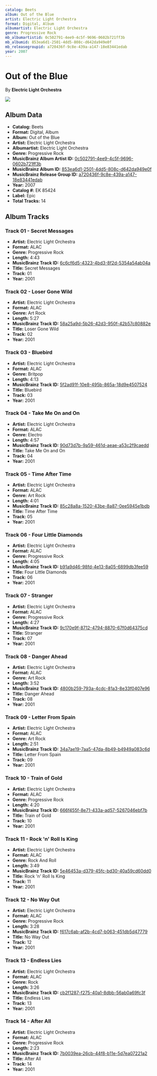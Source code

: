 ```yaml
---
catalog: Beets
album: Out of the Blue
artist: Electric Light Orchestra
format: Digital, Album
albumartist: Electric Light Orchestra
genre: Progressive Rock
mb_albumartistid: 0c502791-4ee9-4c5f-9696-0602b721ff3b
mb_albumid: 853ea6d1-2501-4dd5-808c-d642da949e0f
mb_releasegroupid: a720436f-9c8e-439a-a147-18e83441edab
year: 2007
---
```


# Out of the Blue

By **Electric Light Orchestra**

![](../../assets/beetscovers/Electric_Light_Orchestra-Out_of_the_Blue.jpg)

## Album Data

- **Catalog:** Beets
- **Format:** Digital, Album
- **Album:** Out of the Blue
- **Artist:** Electric Light Orchestra
- **Albumartist:** Electric Light Orchestra
- **Genre:** Progressive Rock
- **MusicBrainz Album Artist ID:** [0c502791-4ee9-4c5f-9696-0602b721ff3b](https://musicbrainz.org/artist/0c502791-4ee9-4c5f-9696-0602b721ff3b)
- **MusicBrainz Album ID:** [853ea6d1-2501-4dd5-808c-d642da949e0f](https://musicbrainz.org/release/853ea6d1-2501-4dd5-808c-d642da949e0f)
- **MusicBrainz Release Group ID:** [a720436f-9c8e-439a-a147-18e83441edab](https://musicbrainz.org/release-group/a720436f-9c8e-439a-a147-18e83441edab)
- **Year:** 2007
- **Catalog #:** EK 85424
- **Label:** Epic
- **Total Tracks:** 14

## Album Tracks

### Track 01 - Secret Messages

- **Artist:** Electric Light Orchestra
- **Format:** ALAC
- **Genre:** Progressive Rock
- **Length:** 4:43
- **MusicBrainz Track ID:** [6c6cf6d5-4323-4bd3-8f2d-5354a54ab04a](https://musicbrainz.org/recording/6c6cf6d5-4323-4bd3-8f2d-5354a54ab04a)
- **Title:** Secret Messages
- **Track:** 01
- **Year:** 2001

### Track 02 - Loser Gone Wild

- **Artist:** Electric Light Orchestra
- **Format:** ALAC
- **Genre:** Art Rock
- **Length:** 5:27
- **MusicBrainz Track ID:** [58a25a9d-5b26-42d3-950f-42b57c80882e](https://musicbrainz.org/recording/58a25a9d-5b26-42d3-950f-42b57c80882e)
- **Title:** Loser Gone Wild
- **Track:** 02
- **Year:** 2001

### Track 03 - Bluebird

- **Artist:** Electric Light Orchestra
- **Format:** ALAC
- **Genre:** Britpop
- **Length:** 4:13
- **MusicBrainz Track ID:** [5f2ad91f-10e8-495b-865a-18d9e4507524](https://musicbrainz.org/recording/5f2ad91f-10e8-495b-865a-18d9e4507524)
- **Title:** Bluebird
- **Track:** 03
- **Year:** 2001

### Track 04 - Take Me On and On

- **Artist:** Electric Light Orchestra
- **Format:** ALAC
- **Genre:** Electro
- **Length:** 4:57
- **MusicBrainz Track ID:** [90d73d7b-9a59-461d-aeae-a53c2f9caedd](https://musicbrainz.org/recording/90d73d7b-9a59-461d-aeae-a53c2f9caedd)
- **Title:** Take Me On and On
- **Track:** 04
- **Year:** 2001

### Track 05 - Time After Time

- **Artist:** Electric Light Orchestra
- **Format:** ALAC
- **Genre:** Art Rock
- **Length:** 4:01
- **MusicBrainz Track ID:** [85c28a8a-1520-43be-8a87-0ee5945e1bdb](https://musicbrainz.org/recording/85c28a8a-1520-43be-8a87-0ee5945e1bdb)
- **Title:** Time After Time
- **Track:** 05
- **Year:** 2001

### Track 06 - Four Little Diamonds

- **Artist:** Electric Light Orchestra
- **Format:** ALAC
- **Genre:** Progressive Rock
- **Length:** 4:05
- **MusicBrainz Track ID:** [b91a9d46-98fd-4e13-8a05-6899db3fee59](https://musicbrainz.org/recording/b91a9d46-98fd-4e13-8a05-6899db3fee59)
- **Title:** Four Little Diamonds
- **Track:** 06
- **Year:** 2001

### Track 07 - Stranger

- **Artist:** Electric Light Orchestra
- **Format:** ALAC
- **Genre:** Progressive Rock
- **Length:** 4:27
- **MusicBrainz Track ID:** [9c170e9f-8712-4794-8870-67f0d64375cd](https://musicbrainz.org/recording/9c170e9f-8712-4794-8870-67f0d64375cd)
- **Title:** Stranger
- **Track:** 07
- **Year:** 2001

### Track 08 - Danger Ahead

- **Artist:** Electric Light Orchestra
- **Format:** ALAC
- **Genre:** Art Rock
- **Length:** 3:52
- **MusicBrainz Track ID:** [4800b259-793a-4cdc-81a3-8e33f0407e96](https://musicbrainz.org/recording/4800b259-793a-4cdc-81a3-8e33f0407e96)
- **Title:** Danger Ahead
- **Track:** 08
- **Year:** 2001

### Track 09 - Letter From Spain

- **Artist:** Electric Light Orchestra
- **Format:** ALAC
- **Genre:** Art Rock
- **Length:** 2:51
- **MusicBrainz Track ID:** [34a7ae19-7aa5-47da-8b49-b4949a083c6d](https://musicbrainz.org/recording/34a7ae19-7aa5-47da-8b49-b4949a083c6d)
- **Title:** Letter From Spain
- **Track:** 09
- **Year:** 2001

### Track 10 - Train of Gold

- **Artist:** Electric Light Orchestra
- **Format:** ALAC
- **Genre:** Progressive Rock
- **Length:** 4:20
- **MusicBrainz Track ID:** [666f455f-8e71-433a-ad57-5267046ebf7b](https://musicbrainz.org/recording/666f455f-8e71-433a-ad57-5267046ebf7b)
- **Title:** Train of Gold
- **Track:** 10
- **Year:** 2001

### Track 11 - Rock 'n' Roll Is King

- **Artist:** Electric Light Orchestra
- **Format:** ALAC
- **Genre:** Rock And Roll
- **Length:** 3:49
- **MusicBrainz Track ID:** [5e46453a-d379-45fc-bd30-40a59cd60dd0](https://musicbrainz.org/recording/5e46453a-d379-45fc-bd30-40a59cd60dd0)
- **Title:** Rock 'n' Roll Is King
- **Track:** 11
- **Year:** 2001

### Track 12 - No Way Out

- **Artist:** Electric Light Orchestra
- **Format:** ALAC
- **Genre:** Progressive Rock
- **Length:** 3:28
- **MusicBrainz Track ID:** [f617c6ab-af2b-4cd7-b063-451db5d47779](https://musicbrainz.org/recording/f617c6ab-af2b-4cd7-b063-451db5d47779)
- **Title:** No Way Out
- **Track:** 12
- **Year:** 2001

### Track 13 - Endless Lies

- **Artist:** Electric Light Orchestra
- **Format:** ALAC
- **Genre:** Rock
- **Length:** 3:26
- **MusicBrainz Track ID:** [cb2f1287-f275-40a1-8dbb-56ab0a69fc3f](https://musicbrainz.org/recording/cb2f1287-f275-40a1-8dbb-56ab0a69fc3f)
- **Title:** Endless Lies
- **Track:** 13
- **Year:** 2001

### Track 14 - After All

- **Artist:** Electric Light Orchestra
- **Format:** ALAC
- **Genre:** Progressive Rock
- **Length:** 2:23
- **MusicBrainz Track ID:** [7b0039ea-26cb-44f8-b11e-5d7ea07221a2](https://musicbrainz.org/recording/7b0039ea-26cb-44f8-b11e-5d7ea07221a2)
- **Title:** After All
- **Track:** 14
- **Year:** 2001

